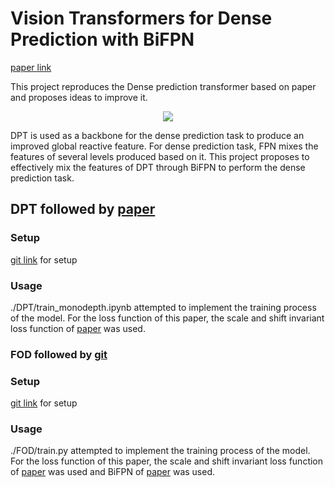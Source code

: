 # Vision Transformers for Dense Prediction with BiFPN

[paper link](https://openaccess.thecvf.com/content/ICCV2021/html/Ranftl_Vision_Transformers_for_Dense_Prediction_ICCV_2021_paper.html)

This project reproduces the Dense prediction transformer based on paper and proposes ideas to improve it.

<p align="center"><img src="./DPT-BiFPN.PNG"></p>

DPT is used as a backbone for the dense prediction task to produce an improved global reactive feature. For dense prediction task, FPN mixes the features of several levels produced based on it. This project proposes to effectively mix the features of DPT through BiFPN to perform the dense prediction task.

## DPT followed by [paper](https://arxiv.org/abs/2103.13413)

### Setup

[git link](https://github.com/isl-org/DPT) for setup

### Usage

./DPT/train_monodepth.ipynb attempted to implement the training process of the model. For the loss function of this paper, the scale and shift invariant loss function of [paper](https://ieeexplore.ieee.org/abstract/document/9178977/) was used.

### FOD followed by [git](https://github.com/antocad/FocusOnDepth)

### Setup

[git link](https://github.com/antocad/FocusOnDepth) for setup

### Usage

./FOD/train.py attempted to implement the training process of the model. For the loss function of this paper, the scale and shift invariant loss function of [paper](https://ieeexplore.ieee.org/abstract/document/9178977/) was used and BiFPN of [paper](https://openaccess.thecvf.com/content_CVPR_2020/html/Tan_EfficientDet_Scalable_and_Efficient_Object_Detection_CVPR_2020_paper.html) was used.
